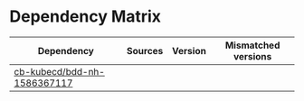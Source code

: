 # Dependency Matrix

Dependency | Sources | Version | Mismatched versions
---------- | ------- | ------- | -------------------
[cb-kubecd/bdd-nh-1586367117](https://github.com/cb-kubecd/bdd-nh-1586367117.git) |  | []() | 
